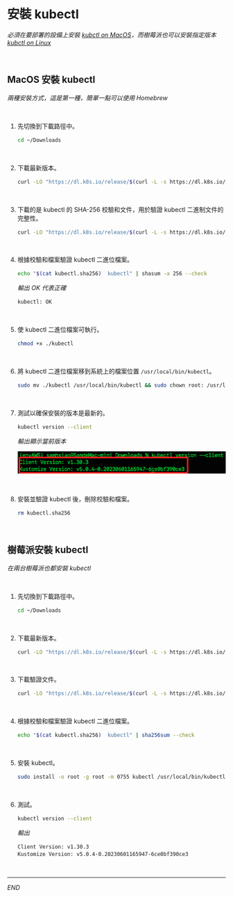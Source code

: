 #  安裝 kubectl

_必須在要部署的設備上安裝 [kubctl on MacOS](https://kubernetes.io/docs/tasks/tools/install-kubectl-macos/)，而樹莓派也可以安裝指定版本 [kubctl on Linux](https://kubernetes.io/docs/tasks/tools/install-kubectl-linux/)_

<br>

## MacOS 安裝 kubectl

_兩種安裝方式，這是第一種，簡單一點可以使用 Homebrew_

<br>

1. 先切換到下載路徑中。

    ```bash
    cd ~/Downloads
    ```

<br>

2. 下載最新版本。

    ```bash
    curl -LO "https://dl.k8s.io/release/$(curl -L -s https://dl.k8s.io/release/stable.txt)/bin/darwin/arm64/kubectl"
    ```

<br>

3. 下載的是 kubectl 的 SHA-256 校驗和文件，用於驗證 kubectl 二進制文件的完整性。

    ```bash
    curl -LO "https://dl.k8s.io/release/$(curl -L -s https://dl.k8s.io/release/stable.txt)/bin/darwin/arm64/kubectl.sha256"
    ```

<br>

4. 根據校驗和檔案驗證 kubectl 二進位檔案。

    ```bash
    echo "$(cat kubectl.sha256)  kubectl" | shasum -a 256 --check
    ```

    _輸出 OK 代表正確_

    ```bash
    kubectl: OK
    ```

<br>

5. 使 kubectl 二進位檔案可執行。

    ```bash
    chmod +x ./kubectl
    ```

<br>

6. 將 kubectl 二進位檔案移到系統上的檔案位置 `/usr/local/bin/kubectl`。

    ```bash
    sudo mv ./kubectl /usr/local/bin/kubectl && sudo chown root: /usr/local/bin/kubectl
    ```

<br>

7. 測試以確保安裝的版本是最新的。

    ```bash
    kubectl version --client
    ```

    _輸出顯示當前版本_

    ![](images/img_23.png)

<br>

8. 安裝並驗證 kubectl 後，刪除校驗和檔案。

    ```bash
    rm kubectl.sha256
    ```

<br>

## 樹莓派安裝 kubectl

_在兩台樹莓派也都安裝 kubectl_

<br>

1. 先切換到下載路徑中。

    ```bash
    cd ~/Downloads
    ```

<br>

2. 下載最新版本。

    ```bash
    curl -LO "https://dl.k8s.io/release/$(curl -L -s https://dl.k8s.io/release/stable.txt)/bin/linux/arm64/kubectl"
    ```

<br>

3. 下載驗證文件。

    ```bash
    curl -LO "https://dl.k8s.io/release/$(curl -L -s https://dl.k8s.io/release/stable.txt)/bin/linux/arm64/kubectl.sha256"
    ```

<br>

4. 根據校驗和檔案驗證 kubectl 二進位檔案。

    ```bash
    echo "$(cat kubectl.sha256)  kubectl" | sha256sum --check
    ```

<br>

5. 安裝 kubectl。

    ```bash
    sudo install -o root -g root -m 0755 kubectl /usr/local/bin/kubectl
    ```

<br>

6. 測試。

    ```bash
    kubectl version --client
    ```

    _輸出_

    ```bash
    Client Version: v1.30.3
    Kustomize Version: v5.0.4-0.20230601165947-6ce0bf390ce3
    ```

<br>

___

_END_